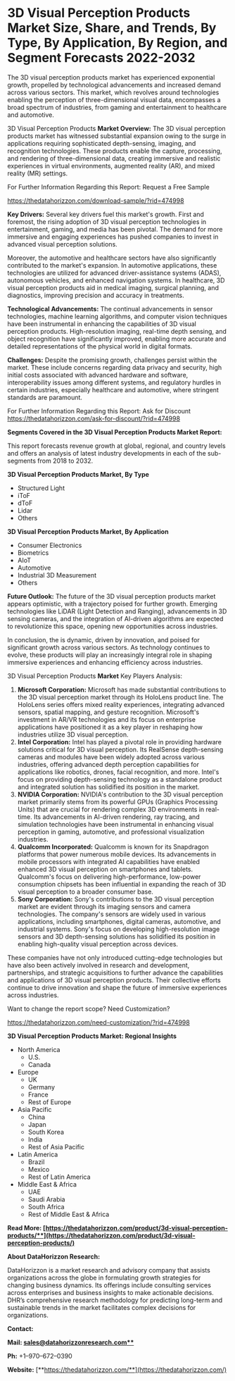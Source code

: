 ﻿# **3D Visual Perception Products Market Size, Share, and Trends, By Type, By Application, By Region, and Segment Forecasts 2022-2032**
The 3D visual perception products market has experienced exponential growth, propelled by technological advancements and increased demand across various sectors. This market, which revolves around technologies enabling the perception of three-dimensional visual data, encompasses a broad spectrum of industries, from gaming and entertainment to healthcare and automotive.

3D Visual Perception Products **Market Overview:** The 3D visual perception products market has witnessed substantial expansion owing to the surge in applications requiring sophisticated depth-sensing, imaging, and recognition technologies. These products enable the capture, processing, and rendering of three-dimensional data, creating immersive and realistic experiences in virtual environments, augmented reality (AR), and mixed reality (MR) settings.

For Further Information Regarding this Report: Request a Free Sample

<https://thedatahorizzon.com/download-sample/?rid=474998>

**Key Drivers:** Several key drivers fuel this market's growth. First and foremost, the rising adoption of 3D visual perception technologies in entertainment, gaming, and media has been pivotal. The demand for more immersive and engaging experiences has pushed companies to invest in advanced visual perception solutions.

Moreover, the automotive and healthcare sectors have also significantly contributed to the market's expansion. In automotive applications, these technologies are utilized for advanced driver-assistance systems (ADAS), autonomous vehicles, and enhanced navigation systems. In healthcare, 3D visual perception products aid in medical imaging, surgical planning, and diagnostics, improving precision and accuracy in treatments.

**Technological Advancements:** The continual advancements in sensor technologies, machine learning algorithms, and computer vision techniques have been instrumental in enhancing the capabilities of 3D visual perception products. High-resolution imaging, real-time depth sensing, and object recognition have significantly improved, enabling more accurate and detailed representations of the physical world in digital formats.

**Challenges:** Despite the promising growth, challenges persist within the market. These include concerns regarding data privacy and security, high initial costs associated with advanced hardware and software, interoperability issues among different systems, and regulatory hurdles in certain industries, especially healthcare and automotive, where stringent standards are paramount.

For Further Information Regarding this Report: Ask for Discount
<https://thedatahorizzon.com/ask-for-discount/?rid=474998>

**Segments Covered in the 3D Visual Perception Products Market Report:**

This report forecasts revenue growth at global, regional, and country levels and offers an analysis of latest industry developments in each of the sub-segments from 2018 to 2032.

**3D Visual Perception Products Market, By Type**

- Structured Light
- iToF
- dToF
- Lidar
- Others

**3D Visual Perception Products Market, By Application**

- Consumer Electronics
- Biometrics
- AIoT
- Automotive
- Industrial 3D Measurement
- Others

**Future Outlook:** The future of the 3D visual perception products market appears optimistic, with a trajectory poised for further growth. Emerging technologies like LiDAR (Light Detection and Ranging), advancements in 3D sensing cameras, and the integration of AI-driven algorithms are expected to revolutionize this space, opening new opportunities across industries.

In conclusion, the is dynamic, driven by innovation, and poised for significant growth across various sectors. As technology continues to evolve, these products will play an increasingly integral role in shaping immersive experiences and enhancing efficiency across industries.

3D Visual Perception Products **Market** Key Players Analysis:

1. **Microsoft Corporation:** Microsoft has made substantial contributions to the 3D visual perception market through its HoloLens product line. The HoloLens series offers mixed reality experiences, integrating advanced sensors, spatial mapping, and gesture recognition. Microsoft's investment in AR/VR technologies and its focus on enterprise applications have positioned it as a key player in reshaping how industries utilize 3D visual perception.
1. **Intel Corporation:** Intel has played a pivotal role in providing hardware solutions critical for 3D visual perception. Its RealSense depth-sensing cameras and modules have been widely adopted across various industries, offering advanced depth perception capabilities for applications like robotics, drones, facial recognition, and more. Intel's focus on providing depth-sensing technology as a standalone product and integrated solution has solidified its position in the market.
1. **NVIDIA Corporation:** NVIDIA's contribution to the 3D visual perception market primarily stems from its powerful GPUs (Graphics Processing Units) that are crucial for rendering complex 3D environments in real-time. Its advancements in AI-driven rendering, ray tracing, and simulation technologies have been instrumental in enhancing visual perception in gaming, automotive, and professional visualization industries.
1. **Qualcomm Incorporated:** Qualcomm is known for its Snapdragon platforms that power numerous mobile devices. Its advancements in mobile processors with integrated AI capabilities have enabled enhanced 3D visual perception on smartphones and tablets. Qualcomm's focus on delivering high-performance, low-power consumption chipsets has been influential in expanding the reach of 3D visual perception to a broader consumer base.
1. **Sony Corporation:** Sony's contributions to the 3D visual perception market are evident through its imaging sensors and camera technologies. The company's sensors are widely used in various applications, including smartphones, digital cameras, automotive, and industrial systems. Sony's focus on developing high-resolution image sensors and 3D depth-sensing solutions has solidified its position in enabling high-quality visual perception across devices.

These companies have not only introduced cutting-edge technologies but have also been actively involved in research and development, partnerships, and strategic acquisitions to further advance the capabilities and applications of 3D visual perception products. Their collective efforts continue to drive innovation and shape the future of immersive experiences across industries.

Want to change the report scope? Need Customization?

<https://thedatahorizzon.com/need-customization/?rid=474998>

**3D Visual Perception Products Market: Regional Insights**

- North America
  - U.S.
  - Canada
- Europe
  - UK
  - Germany
  - France
  - Rest of Europe
- Asia Pacific
  - China
  - Japan
  - South Korea
  - India
  - Rest of Asia Pacific
- Latin America
  - Brazil
  - Mexico
  - Rest of Latin America
- Middle East & Africa
  - UAE
  - Saudi Arabia
  - South Africa
  - Rest of Middle East & Africa

**Read More: [https://thedatahorizzon.com/product/3d-visual-perception-products/**](https://thedatahorizzon.com/product/3d-visual-perception-products/)**

**About DataHorizzon Research:**

DataHorizzon is a market research and advisory company that assists organizations across the globe in formulating growth strategies for changing business dynamics. Its offerings include consulting services across enterprises and business insights to make actionable decisions. DHR’s comprehensive research methodology for predicting long-term and sustainable trends in the market facilitates complex decisions for organizations.

**Contact:**

**Mail: [sales@datahorizzonresearch.com**](mailto:sales@datahorizzonresearch.com)**

**Ph:** +1–970–672–0390

**Website:** [**https://thedatahorizzon.com/**](https://thedatahorizzon.com/)

